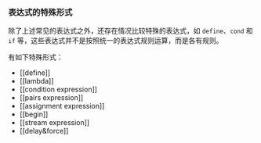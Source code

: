### 表达式的特殊形式

除了上述常见的表达式之外，还存在情况比较特殊的表达式，如 `define`、`cond` 和 `if` 等，这些表达式并不是按照统一的表达式规则运算，而是各有规则。

有如下特殊形式：
- [[define]]
- [[lambda]]
- [[condition expression]]
- [[pairs expression]]
- [[assignment expression]]
- [[begin]] 
- [[stream expression]]
- [[delay&force]]